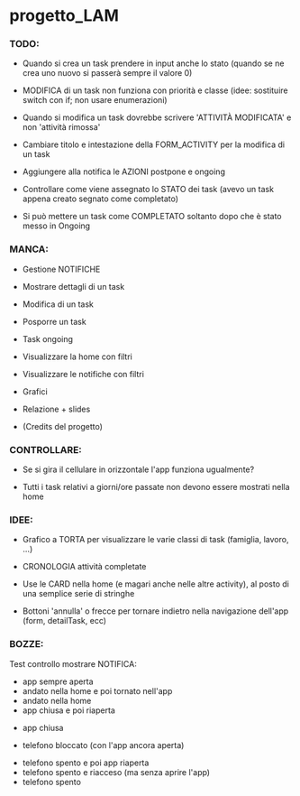 # progetto_LAM



### TODO:

- Quando si crea un task prendere in input anche lo stato (quando se ne crea uno nuovo si passerà sempre il valore 0)

- MODIFICA di un task non funziona con priorità e classe (idee: sostituire switch con if; non usare enumerazioni)

- Quando si modifica un task dovrebbe scrivere 'ATTIVITÀ MODIFICATA' e non 'attività rimossa'

- Cambiare titolo e intestazione della FORM_ACTIVITY per la modifica di un task

- Aggiungere alla notifica le AZIONI postpone e ongoing

- Controllare come viene assegnato lo STATO dei task (avevo un task appena creato segnato come completato)

- Si può mettere un task come COMPLETATO soltanto dopo che è stato messo in Ongoing



### MANCA:

- Gestione NOTIFICHE

- Mostrare dettagli di un task

- Modifica di un task

- Posporre un task

- Task ongoing

- Visualizzare la home con filtri

- Visualizzare le notifiche con filtri

- Grafici

- Relazione + slides

- (Credits del progetto)



### CONTROLLARE:

- Se si gira il cellulare in orizzontale l'app funziona ugualmente?

- Tutti i task relativi a giorni/ore passate non devono essere mostrati nella home



### IDEE:

- Grafico a TORTA per visualizzare le varie classi di task (famiglia, lavoro, ...)

- CRONOLOGIA attività completate

- Use le CARD nella home (e magari anche nelle altre activity), al posto di una semplice serie di stringhe

- Bottoni 'annulla' o frecce per tornare indietro nella navigazione dell'app (form, detailTask, ecc)



### BOZZE:

Test controllo mostrare NOTIFICA:

  + app sempre aperta
  + andato nella home e poi tornato nell'app
  + andato nella home
  + app chiusa e poi riaperta
  - app chiusa
  + telefono bloccato (con l'app ancora aperta)
  - telefono spento e poi app riaperta
  - telefono spento e riacceso (ma senza aprire l'app)
  - telefono spento
